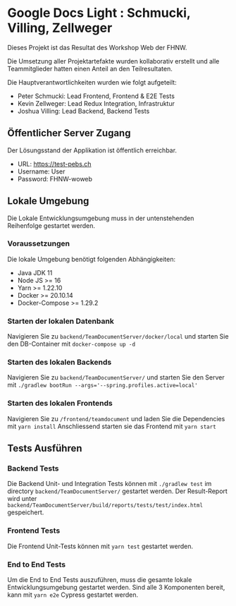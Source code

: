 # Google Docs Light : Schmucki, Villing, Zellweger
Dieses Projekt ist das Resultat des Workshop Web der FHNW. 

Die Umsetzung aller Projektartefakte wurden kollaborativ erstellt und alle Teammitglieder hatten einen Anteil an den Teilresultaten. 

Die Hauptverantwortlichkeiten wurden wie folgt aufgeteilt:

* Peter Schmucki: Lead Frontend, Frontend & E2E Tests
* Kevin Zellweger: Lead Redux Integration, Infrastruktur
* Joshua Villing: Lead Backend, Backend Tests

## Öffentlicher Server Zugang
Der Lösungsstand der Applikation ist öffentlich erreichbar. 

* URL: https://test-pebs.ch
* Username: User
* Password: FHNW-woweb

## Lokale Umgebung
Die Lokale Entwicklungsumgebung muss in der untenstehenden Reihenfolge gestartet werden.

### Voraussetzungen 
Die lokale Umgebung benötigt folgenden Abhängigkeiten:

* Java JDK 11
* Node JS >= 16
* Yarn >= 1.22.10
* Docker >= 20.10.14
* Docker-Compose >= 1.29.2

### Starten der lokalen Datenbank
Navigieren Sie zu `backend/TeamDocumentServer/docker/local` und starten Sie den DB-Container mit `docker-compose up -d`

### Starten des lokalen Backends
Navigieren Sie zu `backend/TeamDocumentServer/` und starten Sie den Server mit `./gradlew bootRun --args='--spring.profiles.active=local'`

### Starten des lokalen Frontends
Navigieren Sie zu `/frontend/teamdocument` und laden Sie die Dependencies mit `yarn install`
Anschliessend starten sie das Frontend mit `yarn start`

## Tests Ausführen

### Backend Tests
Die Backend Unit- und Integration Tests können mit `./gradlew test` im directory `backend/TeamDocumentServer/` gestartet werden. 
Der Result-Report wird unter `backend/TeamDocumentServer/build/reports/tests/test/index.html` gespeichert. 


### Frontend Tests
Die Frontend Unit-Tests können mit `yarn test` gestartet werden. 

### End to End Tests
Um die End to End Tests auszuführen, muss die gesamte lokale Entwicklungsumgebung gestartet werden. 
Sind alle 3 Komponenten bereit, kann mit `yarn e2e` Cypress gestartet werden. 
